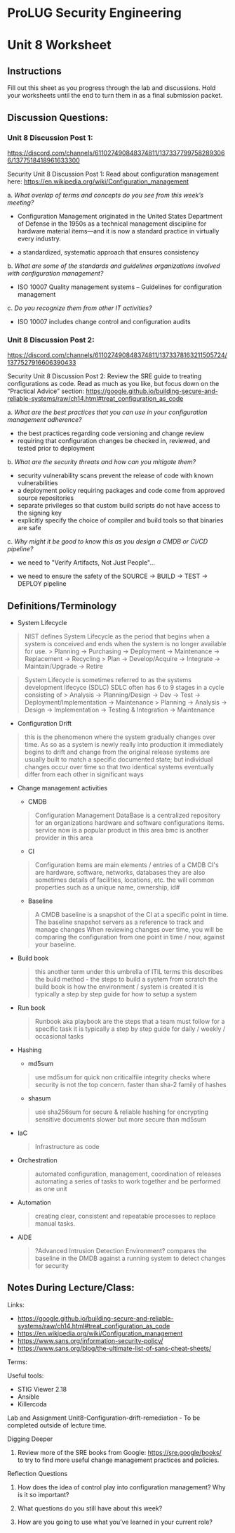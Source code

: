 # ProLUG Security Engineering

# Unit 8 Worksheet

## Instructions

Fill out this sheet as you progress through the lab and discussions. Hold your worksheets until
the end to turn them in as a final submission packet.


## Discussion Questions:

### Unit 8 Discussion Post 1:

https://discord.com/channels/611027490848374811/1373377997582893066/1377518418961633300

Security
Unit 8 Discussion Post 1:
Read about configuration management here: https://en.wikipedia.org/wiki/Configuration_management

a.    *What overlap of terms and concepts do you see from this week’s meeting?*

- Configuration Management originated in the United States Department of Defense in the 1950s as a technical management discipline for hardware material items—and it is now a standard practice in virtually every industry.

 - a standardized, systematic approach that ensures consistency


b.    *What are some of the standards and guidelines organizations involved with configuration management?*

- ISO 10007 Quality management systems – Guidelines for configuration management


c.    *Do you recognize them from other IT activities?*

- ISO 10007 includes change control and configuration audits


### Unit 8 Discussion Post 2:
https://discord.com/channels/611027490848374811/1373378163211505724/1377527916606390433

Security
Unit 8 Discussion Post 2:
Review the SRE guide to treating configurations as code. Read as much as you like, but focus down on the “Practical Advice” section: https://google.github.io/building-secure-and-reliable-systems/raw/ch14.html#treat_configuration_as_code


a.    *What are the best practices that you can use in your configuration management adherence?*

- the best practices regarding code versioning and change review
- requiring that configuration changes be checked in, reviewed, and tested prior to deployment


b.    *What are the security threats and how can you mitigate them?*
- security vulnerability scans prevent the release of code with known vulnerabilities
- a deployment policy requiring packages and code come from approved source repositories
- separate privileges so that custom build scripts do not have access to the signing key
- explicitly specify the choice of compiler and build tools so that binaries are safe



c.    *Why might it be good to know this as you design a CMDB or CI/CD pipeline?*
- we need to "Verify Artifacts, Not Just People"...

- we need to ensure the safety of the SOURCE -> BUILD -> TEST -> DEPLOY pipeline


## Definitions/Terminology

- System Lifecycle
> NIST defines System Lifecycle as the period that begins when a system is conceived and ends when the system is no longer available for use.
	> Planning -> Purchasing -> Deployment -> Maintenance -> Replacement -> Recycling
	> Plan -> Develop/Acquire -> Integrate -> Maintain/Upgrade -> Retire

> System Lifecycle is sometimes referred to as the systems development lifecyce (SDLC)
> SDLC often has 6 to 9 stages in a cycle consisting of
	> Analysis -> Planning/Design -> Dev -> Test -> Deployment/Implementation -> Maintenance
	> Planning -> Analysis -> Design -> Implementation -> Testing & Integration -> Maintenance


- Configuration Drift
> this is the phenomenon where the system gradually changes over time.
> As so as a system is newly really into production it immediately begins to drift and change from the original release
> systems are usually built to match a specific documented state; but individual changes occur over time so that two identical systems eventually differ from each other in significant ways

- Change management activities
    - CMDB
	> Configuration Management DataBase is a centralized repository for an organizations hardware and software configurations items.
	> service now is a popular product in this area
	> bmc is another provider in this area

    - CI
	> Configuration Items are main elements / entries of a CMDB 
	> CI's are hardware, software, networks, databases
	> they are also sometimes details of facilities, locations, etc.
	> the will common properties such as a unique name, ownership, id#

    - Baseline
	> A CMDB baseline is a snapshot of the CI at a specific point in time.
	> The baseline snapshot servers as a reference to track and manage changes
	> When reviewing changes over time, you will be comparing the configuration from one point in time / now, against your baseline.

- Build book
	> this another term under this umbrella of ITIL terms
	> this describes the build method - the steps to build a system from scratch
	> the build book is how the environment / system is created
	> it is typically a step by step guide for how to setup a system 


- Run book
	> Runbook aka playbook are the steps that a team must follow for a specific task
	> it is typically a step by step guide for daily / weekly / occasional tasks

- Hashing
    - md5sum
	> use md5sum for quick non criticalfile integrity checks where security is not the top concern.
	> faster than sha-2 family of hashes

    - sha<x>sum
	> use sha256sum for secure & reliable hashing for encrypting sensitive documents
	> slower but more secure than md5sum 

- IaC
	> Infrastructure as code

- Orchestration
	> automated configuration, management, coordination of releases 
	> automating a series of tasks to work together and be performed as one unit

- Automation
	> creating clear, consistent and repeatable processes to replace manual tasks.

- AIDE
	> ?Advanced Intrusion Detection Environment?
	> compares the baseline in the DMDB against a running system to detect changes for security






## Notes During Lecture/Class:

Links:
- https://google.github.io/building-secure-and-reliable-systems/raw/ch14.html#treat_configuration_as_code
- https://en.wikipedia.org/wiki/Configuration_management
- https://www.sans.org/information-security-policy/
- https://www.sans.org/blog/the-ultimate-list-of-sans-cheat-sheets/

Terms:

Useful tools:
- STIG Viewer 2.18
- Ansible
- Killercoda

Lab and Assignment
Unit8-Configuration-drift-remediation - To be completed outside of lecture time.

Digging Deeper

1. Review more of the SRE books from Google: https://sre.google/books/ to try to find 
   more useful change management practices and policies.


Reflection Questions

1. How does the idea of control play into configuration management? Why is it so
important?

2. What questions do you still have about this week?

3. How are you going to use what you’ve learned in your current role?

